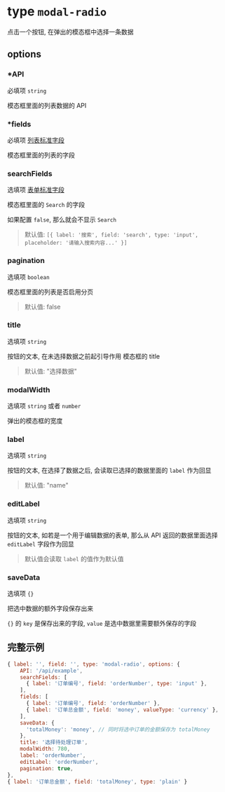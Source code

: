 # type `modal-radio`

点击一个按钮, 在弹出的模态框中选择一条数据

## options

### *API

必填项 `string`

模态框里面的列表数据的 API

### *fields

必填项 [列表标准字段](/ZEleconfig/标准field/list-field/README.md)

模态框里面的列表的字段

### searchFields

选填项 [表单标准字段](/ZEleconfig/标准field/form-field/README.md)

模态框里面的 `Search` 的字段

如果配置 `false`, 那么就会不显示 `Search`

> 默认值: `[{ label: '搜索', field: 'search', type: 'input', placeholder: '请输入搜索内容...' }]`

### pagination

选填项 `boolean`

模态框里面的列表是否启用分页

> 默认值: false

### title

选填项 `string`

按钮的文本, 在未选择数据之前起引导作用 模态框的 title

> 默认值: "选择数据"

### modalWidth

选填项 `string` 或者 `number`

弹出的模态框的宽度

### label

选填项 `string`

按钮的文本, 在选择了数据之后, 会读取已选择的数据里面的 `label` 作为回显

> 默认值: "name"

### editLabel

选填项 `string`

按钮的文本, 如若是一个用于编辑数据的表单, 那么从 API 返回的数据里面选择 `editLabel` 字段作为回显

> 默认值会读取 `label` 的值作为默认值

### saveData

选填项 `{}`

把选中数据的额外字段保存出来

`{}` 的 `key` 是保存出来的字段, `value` 是选中数据里需要额外保存的字段

## 完整示例

```javascript
{ label: '', field: '', type: 'modal-radio', options: {
    API: '/api/example',
    searchFields: [
      { label: '订单编号', field: 'orderNumber', type: 'input' },
    ],
    fields: [
      { label: '订单编号', field: 'orderNumber' },
      { label: '订单总金额', field: 'money', valueType: 'currency' },
    ],
    saveData: {
      'totalMoney': 'money', // 同时将选中订单的金额保存为 totalMoney
    },
    title: '选择待处理订单',
    modalWidth: 780,
    label: 'orderNumber',
    editLabel: 'orderNumber',
    pagination: true,
},
{ label: '订单总金额', field: 'totalMoney', type: 'plain' }
```
